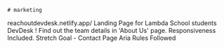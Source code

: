     # marketing
reachoutdevdesk.netlify.app/
Landing Page for Lambda School students DevDesk !
Find out the team details in 'About Us' page. 
Responsiveness Included.
Stretch Goal - Contact Page
Aria Rules Followed

